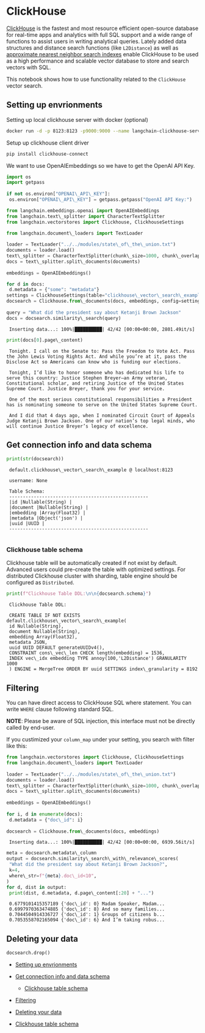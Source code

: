 # ClickHouse

[ClickHouse](https://clickhouse.com/) is the fastest and most resource efficient open-source database for real-time apps and analytics with full SQL support and a wide range of functions to assist users in writing analytical queries. Lately added data structures and distance search functions (like `L2Distance`) as well as [approximate nearest neighbor search indexes](https://clickhouse.com/docs/en/engines/table-engines/mergetree-family/annindexes) enable ClickHouse to be used as a high performance and scalable vector database to store and search vectors with SQL.

This notebook shows how to use functionality related to the `ClickHouse` vector search.

## Setting up envrionments[​](#setting-up-envrionments "Direct link to Setting up envrionments")

Setting up local clickhouse server with docker (optional)

```bash
docker run -d -p 8123:8123 -p9000:9000 --name langchain-clickhouse-server --ulimit nofile=262144:262144 clickhouse/clickhouse-server:23.4.2.11  

```

Setup up clickhouse client driver

```bash
pip install clickhouse-connect  

```

We want to use OpenAIEmbeddings so we have to get the OpenAI API Key.

```python
import os  
import getpass  
  
if not os.environ["OPENAI\_API\_KEY"]:  
 os.environ["OPENAI\_API\_KEY"] = getpass.getpass("OpenAI API Key:")  

```

```python
from langchain.embeddings.openai import OpenAIEmbeddings  
from langchain.text\_splitter import CharacterTextSplitter  
from langchain.vectorstores import Clickhouse, ClickhouseSettings  

```

```python
from langchain.document\_loaders import TextLoader  
  
loader = TextLoader("../../modules/state\_of\_the\_union.txt")  
documents = loader.load()  
text\_splitter = CharacterTextSplitter(chunk\_size=1000, chunk\_overlap=0)  
docs = text\_splitter.split\_documents(documents)  
  
embeddings = OpenAIEmbeddings()  

```

```python
for d in docs:  
 d.metadata = {"some": "metadata"}  
settings = ClickhouseSettings(table="clickhouse\_vector\_search\_example")  
docsearch = Clickhouse.from\_documents(docs, embeddings, config=settings)  
  
query = "What did the president say about Ketanji Brown Jackson"  
docs = docsearch.similarity\_search(query)  

```

```text
 Inserting data...: 100%|██████████| 42/42 [00:00<00:00, 2801.49it/s]  

```

```python
print(docs[0].page\_content)  

```

```text
 Tonight. I call on the Senate to: Pass the Freedom to Vote Act. Pass the John Lewis Voting Rights Act. And while you’re at it, pass the Disclose Act so Americans can know who is funding our elections.   
   
 Tonight, I’d like to honor someone who has dedicated his life to serve this country: Justice Stephen Breyer—an Army veteran, Constitutional scholar, and retiring Justice of the United States Supreme Court. Justice Breyer, thank you for your service.   
   
 One of the most serious constitutional responsibilities a President has is nominating someone to serve on the United States Supreme Court.   
   
 And I did that 4 days ago, when I nominated Circuit Court of Appeals Judge Ketanji Brown Jackson. One of our nation’s top legal minds, who will continue Justice Breyer’s legacy of excellence.  

```

## Get connection info and data schema[​](#get-connection-info-and-data-schema "Direct link to Get connection info and data schema")

```python
print(str(docsearch))  

```

```text
 default.clickhouse\_vector\_search\_example @ localhost:8123  
   
 username: None  
   
 Table Schema:  
 ---------------------------------------------------  
 |id |Nullable(String) |  
 |document |Nullable(String) |  
 |embedding |Array(Float32) |  
 |metadata |Object('json') |  
 |uuid |UUID |  
 ---------------------------------------------------  
   

```

### Clickhouse table schema[​](#clickhouse-table-schema "Direct link to Clickhouse table schema")

Clickhouse table will be automatically created if not exist by default. Advanced users could pre-create the table with optimized settings. For distributed Clickhouse cluster with sharding, table engine should be configured as `Distributed`.

```python
print(f"Clickhouse Table DDL:\n\n{docsearch.schema}")  

```

```text
 Clickhouse Table DDL:  
   
 CREATE TABLE IF NOT EXISTS default.clickhouse\_vector\_search\_example(  
 id Nullable(String),  
 document Nullable(String),  
 embedding Array(Float32),  
 metadata JSON,  
 uuid UUID DEFAULT generateUUIDv4(),  
 CONSTRAINT cons\_vec\_len CHECK length(embedding) = 1536,  
 INDEX vec\_idx embedding TYPE annoy(100,'L2Distance') GRANULARITY 1000  
 ) ENGINE = MergeTree ORDER BY uuid SETTINGS index\_granularity = 8192  

```

## Filtering[​](#filtering "Direct link to Filtering")

You can have direct access to ClickHouse SQL where statement. You can write `WHERE` clause following standard SQL.

**NOTE**: Please be aware of SQL injection, this interface must not be directly called by end-user.

If you custimized your `column_map` under your setting, you search with filter like this:

```python
from langchain.vectorstores import Clickhouse, ClickhouseSettings  
from langchain.document\_loaders import TextLoader  
  
loader = TextLoader("../../modules/state\_of\_the\_union.txt")  
documents = loader.load()  
text\_splitter = CharacterTextSplitter(chunk\_size=1000, chunk\_overlap=0)  
docs = text\_splitter.split\_documents(documents)  
  
embeddings = OpenAIEmbeddings()  
  
for i, d in enumerate(docs):  
 d.metadata = {"doc\_id": i}  
  
docsearch = Clickhouse.from\_documents(docs, embeddings)  

```

```text
 Inserting data...: 100%|██████████| 42/42 [00:00<00:00, 6939.56it/s]  

```

```python
meta = docsearch.metadata\_column  
output = docsearch.similarity\_search\_with\_relevance\_scores(  
 "What did the president say about Ketanji Brown Jackson?",  
 k=4,  
 where\_str=f"{meta}.doc\_id<10",  
)  
for d, dist in output:  
 print(dist, d.metadata, d.page\_content[:20] + "...")  

```

```text
 0.6779101415357189 {'doc\_id': 0} Madam Speaker, Madam...  
 0.6997970363474885 {'doc\_id': 8} And so many families...  
 0.7044504914336727 {'doc\_id': 1} Groups of citizens b...  
 0.7053558702165094 {'doc\_id': 6} And I’m taking robus...  

```

## Deleting your data[​](#deleting-your-data "Direct link to Deleting your data")

```python
docsearch.drop()  

```

- [Setting up envrionments](#setting-up-envrionments)

- [Get connection info and data schema](#get-connection-info-and-data-schema)

  - [Clickhouse table schema](#clickhouse-table-schema)

- [Filtering](#filtering)

- [Deleting your data](#deleting-your-data)

- [Clickhouse table schema](#clickhouse-table-schema)
